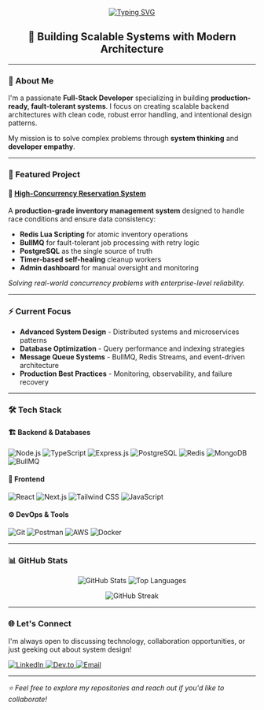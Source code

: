 <p align="center">
  <a href="https://git.io/typing-svg">
    <img src="https://readme-typing-svg.demolab.com?font=Fira+Code&weight=700&size=24&pause=1000&color=36BCF7&width=600&lines=Hi+there%2C+I'm+Dabira+Olaoluwa+%F0%9F%91%8B;Full-Stack+Developer+%7C+Backend+Specialist;System+Design+Enthusiast" alt="Typing SVG" />
  </a>
</p>

<h2 align="center">🚀 Building Scalable Systems with Modern Architecture</h2>

---

### 🧠 About Me

I'm a passionate **Full-Stack Developer** specializing in building **production-ready, fault-tolerant systems**. I focus on creating scalable backend architectures with clean code, robust error handling, and intentional design patterns.

My mission is to solve complex problems through **system thinking** and **developer empathy**.

---

### 🌟 Featured Project

#### 🔗 [High-Concurrency Reservation System](https://github.com/TheBigWealth89/product_reservation)
A **production-grade inventory management system** designed to handle race conditions and ensure data consistency:

- **Redis Lua Scripting** for atomic inventory operations
- **BullMQ** for fault-tolerant job processing with retry logic
- **PostgreSQL** as the single source of truth
- **Timer-based self-healing** cleanup workers
- **Admin dashboard** for manual oversight and monitoring

*Solving real-world concurrency problems with enterprise-level reliability.*

---

### ⚡ Current Focus

- **Advanced System Design** - Distributed systems and microservices patterns
- **Database Optimization** - Query performance and indexing strategies  
- **Message Queue Systems** - BullMQ, Redis Streams, and event-driven architecture
- **Production Best Practices** - Monitoring, observability, and failure recovery

---

### 🛠️ Tech Stack

#### 🏗️ Backend & Databases
<p>
  <img src="https://img.shields.io/badge/Node.js-339933?style=for-the-badge&logo=nodedotjs&logoColor=white" alt="Node.js" />
  <img src="https://img.shields.io/badge/TypeScript-007ACC?style=for-the-badge&logo=typescript&logoColor=white" alt="TypeScript" />
  <img src="https://img.shields.io/badge/Express.js-000000?style=for-the-badge&logo=express&logoColor=white" alt="Express.js" />
  <img src="https://img.shields.io/badge/PostgreSQL-316192?style=for-the-badge&logo=postgresql&logoColor=white" alt="PostgreSQL" />
  <img src="https://img.shields.io/badge/Redis-DC382D?style=for-the-badge&logo=redis&logoColor=white" alt="Redis" />
  <img src="https://img.shields.io/badge/MongoDB-4EA94B?style=for-the-badge&logo=mongodb&logoColor=white" alt="MongoDB" />
  <img src="https://img.shields.io/badge/BullMQ-000000?style=for-the-badge&logo=redis&logoColor=white" alt="BullMQ" />
</p>

#### 🎨 Frontend
<p>
  <img src="https://img.shields.io/badge/React-20232A?style=for-the-badge&logo=react&logoColor=61DAFB" alt="React" />
  <img src="https://img.shields.io/badge/Next.js-000000?style=for-the-badge&logo=nextdotjs&logoColor=white" alt="Next.js" />
  <img src="https://img.shields.io/badge/Tailwind_CSS-38B2AC?style=for-the-badge&logo=tailwind-css&logoColor=white" alt="Tailwind CSS" />
  <img src="https://img.shields.io/badge/JavaScript-F7DF1E?style=for-the-badge&logo=javascript&logoColor=black" alt="JavaScript" />
</p>

#### ⚙️ DevOps & Tools
<p>
  <img src="https://img.shields.io/badge/Git-F05032?style=for-the-badge&logo=git&logoColor=white" alt="Git" />
  <img src="https://img.shields.io/badge/Postman-FF6C37?style=for-the-badge&logo=Postman&logoColor=white" alt="Postman" />
  <img src="https://img.shields.io/badge/AWS-FF9900?style=for-the-badge&logo=amazonaws&logoColor=white" alt="AWS" />
  <img src="https://img.shields.io/badge/Docker-2496ED?style=for-the-badge&logo=docker&logoColor=white" alt="Docker" />
</p>

---

### 📊 GitHub Stats

<p align="center">
  <img src="https://github-readme-stats.vercel.app/api?username=thebigwealth89&show_icons=true&theme=radical&hide_border=true&hide_title=true&bg_color=00000000" alt="GitHub Stats" />
  <img src="https://github-readme-stats.vercel.app/api/top-langs?username=thebigwealth89&layout=compact&theme=radical&hide_border=true&langs_count=6&bg_color=00000000" alt="Top Languages" />
</p>

<p align="center">
  <img src="https://github-readme-streak-stats.herokuapp.com/?user=thebigwealth89&theme=radical&hide_border=true&background=00000000" alt="GitHub Streak" />
</p>

---

### 🌐 Let's Connect

I'm always open to discussing technology, collaboration opportunities, or just geeking out about system design!

<p>
  <a href="https://www.linkedin.com/in/dabira-olaoluwa-1341a9376" target="_blank">
    <img src="https://img.shields.io/badge/LinkedIn-0077B5?style=for-the-badge&logo=linkedin&logoColor=white" alt="LinkedIn" />
  </a>
  <a href="https://dev.to/thebigwealth89" target="_blank">
    <img src="https://img.shields.io/badge/Dev.to-0A0A0A?style=for-the-badge&logo=dev.to&logoColor=white" alt="Dev.to" />
  </a>
  <a href="mailto:osasonadabira@gmail.com" target="_blank">
    <img src="https://img.shields.io/badge/Email-D14836?style=for-the-badge&logo=gmail&logoColor=white" alt="Email" />
  </a>
</p>

---

*⭐ Feel free to explore my repositories and reach out if you'd like to collaborate!*

